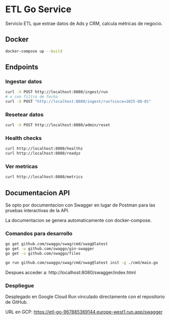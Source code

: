 # ETL Go Service

Servicio ETL que extrae datos de Ads y CRM, calcula métricas de negocio.

## Docker

```bash
docker-compose up --build
```

## Endpoints

### Ingestar datos
```bash
curl -X POST http://localhost:8080/ingest/run
# o con filtro de fecha
curl -X POST "http://localhost:8080/ingest/run?since=2025-08-01"
```

### Resetear datos
```bash
curl -X POST http://localhost:8080/admin/reset
```

### Health checks
```bash
curl http://localhost:8080/healthz
curl http://localhost:8080/readyz
```

### Ver metricas
```bash
curl http://localhost:8080/metrics
```

## Documentacion API

Se opto por documentacion con Swagger en lugar de Postman para las pruebas interactivas de la API.

La documentacion se genera automaticamente con docker-compose.

### Comandos para desarrollo
```bash
go get github.com/swaggo/swag/cmd/swag@latest
go get -u github.com/swaggo/gin-swagger
go get -u github.com/swaggo/files

go run github.com/swaggo/swag/cmd/swag@latest init -g ./cmd/main.go
```

Despues acceder a: http://localhost:8080/swagger/index.html

### Despliegue
Desplegado en Google Cloud Run vinculado directamente con el repositorio de GitHub.

URL en GCP: https://etl-go-967885369144.europe-west1.run.app/swagger